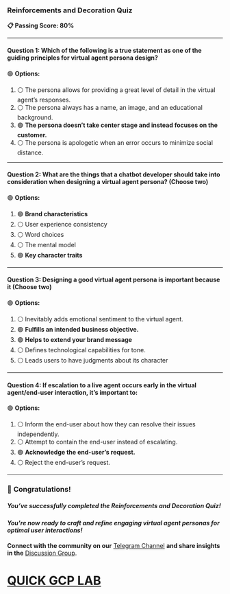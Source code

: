### **Reinforcements and Decoration Quiz**  

**📋 Passing Score: 80%**  

---

#### **Question 1:** Which of the following is a true statement as one of the guiding principles for virtual agent persona design?  

🟢 **Options:**  
1. ⚪ The persona allows for providing a great level of detail in the virtual agent’s responses.  
2. ⚪ The persona always has a name, an image, and an educational background.  
3. 🟢 **The persona doesn’t take center stage and instead focuses on the customer.**  
4. ⚪ The persona is apologetic when an error occurs to minimize social distance.  

---

#### **Question 2:** What are the things that a chatbot developer should take into consideration when designing a virtual agent persona? (Choose two)  

🟢 **Options:**  
1. 🟢 **Brand characteristics**  
2. ⚪ User experience consistency  
3. ⚪ Word choices  
4. ⚪ The mental model  
5. 🟢 **Key character traits**  

---

#### **Question 3:** Designing a good virtual agent persona is important because it (Choose two)  

🟢 **Options:**  
1. ⚪ Inevitably adds emotional sentiment to the virtual agent.  
2. 🟢 **Fulfills an intended business objective.**  
3. 🟢 **Helps to extend your brand message**  
4. ⚪ Defines technological capabilities for tone.  
5. ⚪ Leads users to have judgments about its character  

---

#### **Question 4:** If escalation to a live agent occurs early in the virtual agent/end-user interaction, it’s important to:  

🟢 **Options:**  
1. ⚪ Inform the end-user about how they can resolve their issues independently.  
2. ⚪ Attempt to contain the end-user instead of escalating.  
3. 🟢 **Acknowledge the end-user’s request.**  
4. ⚪ Reject the end-user’s request.  

---

### 🎉 **Congratulations!**  
##### *You’ve successfully completed the Reinforcements and Decoration Quiz!*  

#### *You're now ready to craft and refine engaging virtual agent personas for optimal user interactions!*  

**Connect with the community on our** [Telegram Channel](https://t.me/quickgcplab) **and share insights in the** [Discussion Group](https://t.me/quickgcplabchats).  

# [QUICK GCP LAB](https://www.youtube.com/@quickgcplab)  